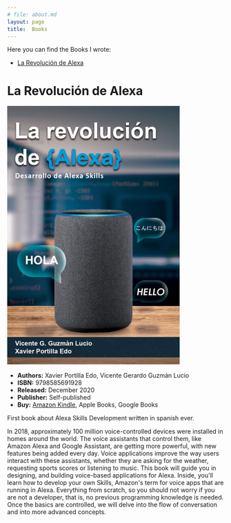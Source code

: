```yaml
---
# file: about.md
layout: page
title:  Books
---
```

Here you can find the Books I wrote:

- [La Revolución de Alexa](#la-revolución-de-alexa)

# La Revolución de Alexa

 ![image](/assets/img/books/la_revolucion_de_alexa.jpg)

* **Authors:** Xavier Portilla Edo, Vicente Gerardo Guzmán Lucio
* **ISBN:** 9798585691928
* **Released:** December 2020
* **Publisher:** Self-published
* **Buy:** [Amazon Kindle](https://www.amazon.es/dp/B08R8X5QM5), Apple Books, Google Books

First book about Alexa Skills Development written in spanish ever.

In 2018, approximately 100 million voice-controlled devices were installed in homes around the world. The voice assistants that control them, like Amazon Alexa and Google Assistant, are getting more powerful, with new features being added every day. Voice applications improve the way users interact with these assistants, whether they are asking for the weather, requesting sports scores or listening to music.
This book will guide you in designing, and building voice-based applications for Alexa. Inside, you'll learn how to develop your own Skills, Amazon's term for voice apps that are running in Alexa. Everything from scratch, so you should not worry if you are not a developer, that is, no previous programming knowledge is needed. Once the basics are controlled, we will delve into the flow of conversation and into more advanced concepts.

